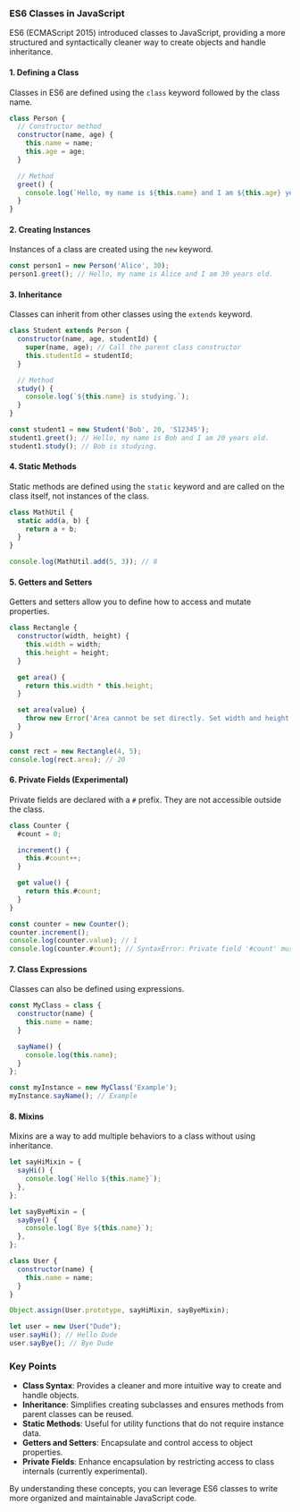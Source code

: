 ### ES6 Classes in JavaScript
ES6 (ECMAScript 2015) introduced classes to JavaScript, providing a more structured and syntactically cleaner way to create objects and handle inheritance. 

#### 1. **Defining a Class**
Classes in ES6 are defined using the `class` keyword followed by the class name.

```javascript
class Person {
  // Constructor method
  constructor(name, age) {
    this.name = name;
    this.age = age;
  }

  // Method
  greet() {
    console.log(`Hello, my name is ${this.name} and I am ${this.age} years old.`);
  }
}
```

#### 2. **Creating Instances**
Instances of a class are created using the `new` keyword.

```javascript
const person1 = new Person('Alice', 30);
person1.greet(); // Hello, my name is Alice and I am 30 years old.
```

#### 3. **Inheritance**
Classes can inherit from other classes using the `extends` keyword.

```javascript
class Student extends Person {
  constructor(name, age, studentId) {
    super(name, age); // Call the parent class constructor
    this.studentId = studentId;
  }

  // Method
  study() {
    console.log(`${this.name} is studying.`);
  }
}

const student1 = new Student('Bob', 20, 'S12345');
student1.greet(); // Hello, my name is Bob and I am 20 years old.
student1.study(); // Bob is studying.
```

#### 4. **Static Methods**
Static methods are defined using the `static` keyword and are called on the class itself, not instances of the class.

```javascript
class MathUtil {
  static add(a, b) {
    return a + b;
  }
}

console.log(MathUtil.add(5, 3)); // 8
```

#### 5. **Getters and Setters**
Getters and setters allow you to define how to access and mutate properties.

```javascript
class Rectangle {
  constructor(width, height) {
    this.width = width;
    this.height = height;
  }

  get area() {
    return this.width * this.height;
  }

  set area(value) {
    throw new Error('Area cannot be set directly. Set width and height instead.');
  }
}

const rect = new Rectangle(4, 5);
console.log(rect.area); // 20
```

#### 6. **Private Fields (Experimental)**
Private fields are declared with a `#` prefix. They are not accessible outside the class.

```javascript
class Counter {
  #count = 0;

  increment() {
    this.#count++;
  }

  get value() {
    return this.#count;
  }
}

const counter = new Counter();
counter.increment();
console.log(counter.value); // 1
console.log(counter.#count); // SyntaxError: Private field '#count' must be declared in an enclosing class
```

#### 7. **Class Expressions**
Classes can also be defined using expressions.

```javascript
const MyClass = class {
  constructor(name) {
    this.name = name;
  }

  sayName() {
    console.log(this.name);
  }
};

const myInstance = new MyClass('Example');
myInstance.sayName(); // Example
```

#### 8. **Mixins**
Mixins are a way to add multiple behaviors to a class without using inheritance.

```javascript
let sayHiMixin = {
  sayHi() {
    console.log(`Hello ${this.name}`);
  },
};

let sayByeMixin = {
  sayBye() {
    console.log(`Bye ${this.name}`);
  },
};

class User {
  constructor(name) {
    this.name = name;
  }
}

Object.assign(User.prototype, sayHiMixin, sayByeMixin);

let user = new User("Dude");
user.sayHi(); // Hello Dude
user.sayBye(); // Bye Dude
```

### Key Points
- **Class Syntax**: Provides a cleaner and more intuitive way to create and handle objects.
- **Inheritance**: Simplifies creating subclasses and ensures methods from parent classes can be reused.
- **Static Methods**: Useful for utility functions that do not require instance data.
- **Getters and Setters**: Encapsulate and control access to object properties.
- **Private Fields**: Enhance encapsulation by restricting access to class internals (currently experimental).

By understanding these concepts, you can leverage ES6 classes to write more organized and maintainable JavaScript code.